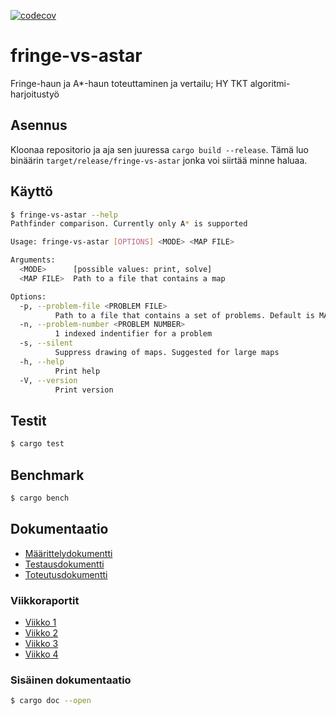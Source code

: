[![codecov](https://codecov.io/github/Halmela/fringe-vs-astar/graph/badge.svg?token=7DFEU4IESG)](https://codecov.io/github/Halmela/fringe-vs-astar)

# fringe-vs-astar
Fringe-haun ja A*-haun toteuttaminen ja vertailu; HY TKT algoritmi-harjoitustyö

## Asennus
Kloonaa repositorio ja aja sen juuressa `cargo build --release`.
Tämä luo binäärin `target/release/fringe-vs-astar` jonka voi siirtää minne haluaa.

## Käyttö
```bash
$ fringe-vs-astar --help
Pathfinder comparison. Currently only A* is supported

Usage: fringe-vs-astar [OPTIONS] <MODE> <MAP FILE>

Arguments:
  <MODE>      [possible values: print, solve]
  <MAP FILE>  Path to a file that contains a map

Options:
  -p, --problem-file <PROBLEM FILE>
          Path to a file that contains a set of problems. Default is MAP FILE.scen(ario)
  -n, --problem-number <PROBLEM NUMBER>
          1 indexed indentifier for a problem
  -s, --silent
          Suppress drawing of maps. Suggested for large maps
  -h, --help
          Print help
  -V, --version
          Print version
```

## Testit
```bash
$ cargo test 
```

## Benchmark
```bash
$ cargo bench
```


## Dokumentaatio
- [Määrittelydokumentti](/docs/m%C3%A4%C3%A4rittely.md)
- [Testausdokumentti](/docs/testaus.md)
- [Toteutusdokumentti](/docs/toteutus.md)

### Viikkoraportit
- [Viikko 1](/docs/Viikkoraportti%201.md)
- [Viikko 2](/docs/Viikkoraportti%202.md)
- [Viikko 3](/docs/Viikkoraportti%203.md)
- [Viikko 4](/docs/Viikkoraportti%204.md)

### Sisäinen dokumentaatio
```bash
$ cargo doc --open
```


